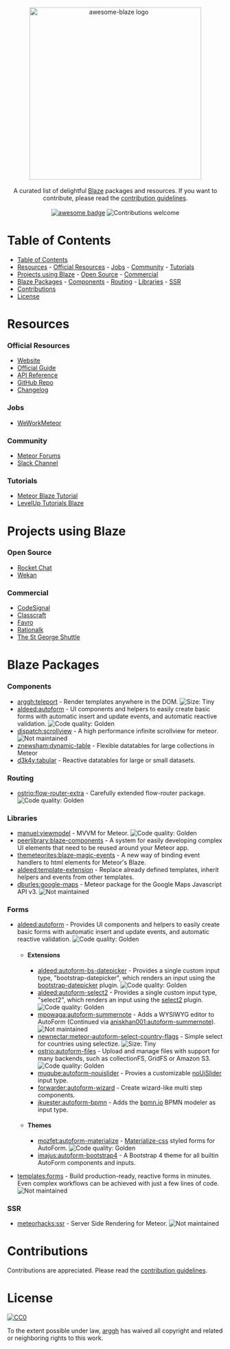 <p align="center">
  <br>
  <img src="https://arggh.github.io/awesome-blaze/logo.svg" width="400" alt="awesome-blaze logo"/>
  <br>
  <br>
  A curated list of delightful <a href="http://blazejs.org">Blaze</a> packages and resources. If you want to contribute, please read the <a href="CONTRIBUTING.md">contribution guidelines</a>.
  <br>
  <br>
  <a href="https://github.com/sindresorhus/awesome"><img src="https://sindresorhus.github.io/awesome/badge.svg" alt="awesome badge"></a>
  <img src="https://img.shields.io/badge/contributions-welcome-brightgreen.svg" alt="Contributions welcome"/>
</p>



# Table of Contents
- [Table of Contents](#table-of-contents)
- [Resources](#resources)
        - [Official Resources](#official-resources)
        - [Jobs](#jobs)
        - [Community](#community)
        - [Tutorials](#tutorials)
- [Projects using Blaze](#projects-using-blaze)
        - [Open Source](#open-source)
        - [Commercial](#commercial)
- [Blaze Packages](#blaze-packages)
        - [Components](#components)
        - [Routing](#routing)
        - [Libraries](#libraries)
        - [SSR](#ssr)
- [Contributions](#contributions)
- [License](#license)


# Resources

### Official Resources
- [Website](http://blazejs.org)
- [Official Guide](http://blazejs.org/guide/introduction.html)
- [API Reference](http://blazejs.org/api/templates.html)
- [GitHub Repo](https://github.com/meteor/blaze)
- [Changelog](https://github.com/meteor/blaze/blob/master/HISTORY.md)
  
### Jobs

- [WeWorkMeteor](https://www.weworkmeteor.com)

### Community

- [Meteor Forums](https://forums.meteor.com/c/blaze)
- [Slack Channel](https://blazejs.slack.com)

### Tutorials
- [Meteor Blaze Tutorial](https://www.meteor.com/tutorials/blaze/creating-an-app)
- [LevelUp Tutorials Blaze](https://www.leveluptutorials.com/tutorials/user-accounts-in-meteor/meteor-topics-blaze-introduction)

# Projects using Blaze

### Open Source

- [Rocket Chat](https://rocket.chat)
- [Wekan](https://wekan.github.io)

### Commercial
- [CodeSignal](https://codesignal.com)
- [Classcraft](https://www.classcraft.com)
- [Favro](https://favro.com)
- [Rationalk](https://rationalk.ch)
- [The St George Shuttle](https://www.stgshuttle.com)

# Blaze Packages

### Components
  - [arggh:teleport](https://github.com/arggh/blaze-teleport) - Render templates anywhere in the DOM. ![Size: Tiny](https://img.shields.io/badge/size-tiny-blue.svg)
  - [aldeed:autoform](https://github.com/aldeed/meteor-autoform) - UI components and helpers to easily create basic forms with automatic insert and update events, and automatic reactive validation. ![Code quality: Golden](https://img.shields.io/badge/code%20quality-golden-yellow.svg)
  - [dispatch:scrollview](https://github.com/DispatchMe/meteor-scrollview) - A high performance infinite scrollview for meteor. ![Not maintained](https://img.shields.io/badge/Maintained%3F-no-red.svg)
  - [znewsham:dynamic-table](https://bitbucket.org/znewsham/meteor-dynamic-tables) - Flexible datatables for large collections in Meteor
  - [d3k4y:tabular](https://github.com/d3k4y/meteor-tabular) - Reactive datatables for large or small datasets.

### Routing
- [ostrio:flow-router-extra](https://github.com/VeliovGroup/flow-router) - Carefully extended flow-router package. ![Code quality: Golden](https://img.shields.io/badge/code%20quality-golden-yellow.svg) 

### Libraries
- [manuel:viewmodel](https://viewmodelblaze.azurewebsites.net/blaze) - MVVM for Meteor. ![Code quality: Golden](https://img.shields.io/badge/code%20quality-golden-yellow.svg)
- [peerlibrary:blaze-components](http://components.meteorapp.com) - A system for easily developing complex UI elements that need to be reused around your Meteor app.
- [themeteorites:blaze-magic-events](https://github.com/themeteorites/blaze-magic-events) - A new way of binding event handlers to html elements for Meteor's Blaze.
- [aldeed:template-extension](https://github.com/aldeed/meteor-template-extension) - Replace already defined templates, inherit helpers and events from other templates.
- [dburles:google-maps](https://github.com/dburles/meteor-google-maps) - Meteor package for the Google Maps Javascript API v3. ![Not maintained](https://img.shields.io/badge/Maintained%3F-no-red.svg)

### Forms

-   [aldeed:autoform](https://github.com/aldeed/meteor-autoform/) - Provides UI components and helpers to easily create basic forms with automatic insert and update events, and automatic reactive validation. ![Code quality: Golden](https://img.shields.io/badge/code%20quality-golden-yellow.svg)
    -   #### Extensions  
    
        - [aldeed:autoform-bs-datepicker](https://github.com/aldeed/meteor-autoform-bs-datepicker/) - Provides a single custom input type, "bootstrap-datepicker", which renders an input using the [bootstrap-datepicker](https://github.com/uxsolutions/bootstrap-datepicker) plugin. ![Code quality: Golden](https://img.shields.io/badge/code%20quality-golden-yellow.svg)
        - [aldeed:autoform-select2](https://github.com/aldeed/meteor-autoform-select2/) - Provides a single custom input type, "select2", which renders an input using the [select2](https://select2.github.io/) plugin. ![Code quality: Golden](https://img.shields.io/badge/code%20quality-golden-yellow.svg)
        - [mpowaga:autoform-summernote](https://github.com/mpowaga/meteor-autoform-summernote/) - Adds a WYSIWYG editor to AutoForm (Continued via [aniskhan001:autoform-summernote](https://github.com/aniskhan001/meteor-autoform-summernote/)). ![Not maintained](https://img.shields.io/badge/Maintained%3F-no-red.svg)
        - [newnectar:meteor-autoform-select-country-flags](https://github.com/NewNectarMedia/meteor-autoform-select-country-flags/) - Simple select for countries using selectize. ![Size: Tiny](https://img.shields.io/badge/size-tiny-blue.svg)
        - [ostrio:autoform-files](https://github.com/VeliovGroup/meteor-autoform-file) - Upload and manage files with support for many backends, such as collectionFS, GridFS or Amazon S3. ![Code quality: Golden](https://img.shields.io/badge/code%20quality-golden-yellow.svg)
        - [muqube:autoform-nouislider](https://github.com/muqube/meteor-autoform-nouislider) - Provies a customizable [noUiSlider](https://github.com/leongersen/noUiSlider/) input type.
        - [forwarder:autoform-wizard](https://github.com/forwarder/meteor-wizard/) - Create wizard-like multi step components.
        - [jkuester:autoform-bpmn](https://github.com/jankapunkt/meteor-autoform-bpmn) - Adds the [bpmn.io](https://bpmn.io/) BPMN modeler as input type.
      
    -   #### Themes
    
        - [mozfet:autoform-materialize](https://github.com/mozfet/meteor-autoform-materialize/) - [Materialize-css](http://materializecss.com/) styled forms for AutoForm. ![Code quality: Golden](https://img.shields.io/badge/code%20quality-golden-yellow.svg)
        - [imajus:autoform-bootstrap4](https://github.com/imajus/autoform-bootstrap4) - A Bootstrap 4 theme for all builtin AutoForm components and inputs.
      
-   [templates:forms](https://github.com/jonjamz/forms) - Build production-ready, reactive forms in minutes. Even complex workflows can be achieved with just a few lines of code. ![Not maintained](https://img.shields.io/badge/Maintained%3F-no-red.svg)



### SSR
- [meteorhacks:ssr](https://github.com/meteorhacks/meteor-ssr) - Server Side Rendering for Meteor. ![Not maintained](https://img.shields.io/badge/Maintained%3F-no-red.svg)

# Contributions

Contributions are appreciated. Please read the [contribution guidelines](CONTRIBUTING.md).

# License

[![CC0](http://mirrors.creativecommons.org/presskit/buttons/88x31/svg/cc-zero.svg)](https://creativecommons.org/publicdomain/zero/1.0/)

To the extent possible under law, [arggh](https://github.com/arggh) has waived all copyright and related or neighboring rights to this work.
